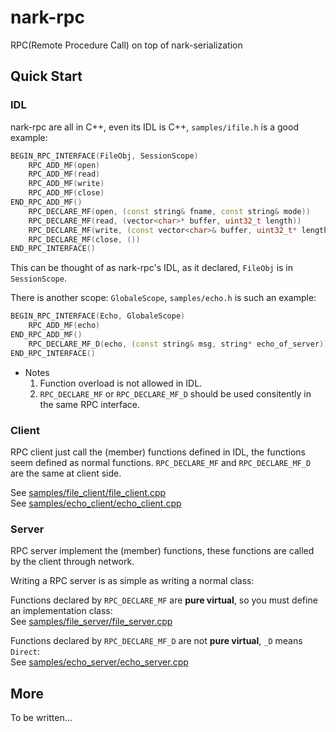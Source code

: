 nark-rpc
========

RPC(Remote Procedure Call) on top of nark-serialization

## Quick Start
### IDL
nark-rpc are all in C++, even its IDL is C++, `samples/ifile.h` is a good example:

```c++
BEGIN_RPC_INTERFACE(FileObj, SessionScope)
    RPC_ADD_MF(open)
    RPC_ADD_MF(read)
    RPC_ADD_MF(write)
    RPC_ADD_MF(close)
END_RPC_ADD_MF()
    RPC_DECLARE_MF(open, (const string& fname, const string& mode))
    RPC_DECLARE_MF(read, (vector<char>* buffer, uint32_t length))
    RPC_DECLARE_MF(write, (const vector<char>& buffer, uint32_t* length))
    RPC_DECLARE_MF(close, ())
END_RPC_INTERFACE()
```

This can be thought of as nark-rpc's IDL, as it declared, `FileObj` is in `SessionScope`.

There is another scope: `GlobaleScope`, `samples/echo.h` is such an example:
```c++
BEGIN_RPC_INTERFACE(Echo, GlobaleScope)
    RPC_ADD_MF(echo)
END_RPC_ADD_MF()
    RPC_DECLARE_MF_D(echo, (const string& msg, string* echo_of_server))
END_RPC_INTERFACE()
```

* Notes
  1. Function overload is not allowed in IDL.
  2. `RPC_DECLARE_MF` or `RPC_DECLARE_MF_D` should be used consitently in the same RPC interface.

### Client

RPC client just call the (member) functions defined in IDL, the functions seem defined as normal functions.
`RPC_DECLARE_MF` and `RPC_DECLARE_MF_D` are the same at client side.

See [samples/file\_client/file\_client.cpp](samples/file_client/file_client.cpp#L22)<br/>
See [samples/echo\_client/echo\_client.cpp](samples/echo_client/echo_client.cpp#L23)

### Server

RPC server implement the (member) functions, these functions are called by the client through network.

Writing a RPC server is as simple as writing a normal class:

Functions declared by `RPC_DECLARE_MF` are **pure virtual**, so you must define an implementation class:<br/>
See [samples/file\_server/file\_server.cpp](samples/file_server/file_server.cpp#L24)

Functions declared by `RPC_DECLARE_MF_D` are not **pure virtual**, `_D` means `Direct`:<br/>
See [samples/echo\_server/echo\_server.cpp](samples/echo_server/echo_server.cpp#L24)

## More

To be written...
